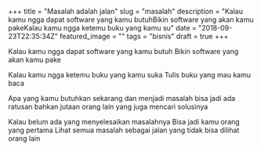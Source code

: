 +++
title = "Masalah adalah jalan"
slug = "masalah"
description = "Kalau kamu ngga dapat software yang kamu butuhBikin software yang akan kamu pakeKalau kamu ngga ketemu buku yang kamu su"
date = "2018-09-23T22:35:34Z"
featured_image = ""
tags = "bisnis"
draft = true
+++ 

Kalau kamu ngga dapat software yang kamu butuh
Bikin software yang akan kamu pake

Kalau kamu ngga ketemu buku yang kamu suka
Tulis buku yang mau kamu baca

Apa yang kamu butuhkan sekarang dan menjadi masalah
bisa jadi ada ratusan bahkan jutaan orang lain yang juga mencari solusinya

Kalau belum ada yang menyelesaikan masalahnya
Bisa jadi kamu orang yang pertama
Lihat semua masalah sebagai jalan yang tidak bisa dilihat orang lain